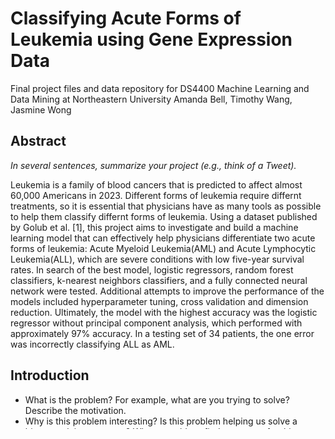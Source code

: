 # Classifying Acute Forms of Leukemia using Gene Expression Data
Final project files and data repository for DS4400 Machine Learning and Data Mining at Northeastern University
Amanda Bell, Timothy Wang, Jasmine Wong

## Abstract
_In several sentences, summarize your project (e.g., think of a Tweet)._

Leukemia is a family of blood cancers that is predicted to affect almost 60,000 Americans in 2023. Different forms of leukemia require differnt treatments, so it is essential that physicians have as many tools as possible to help them classify differnt forms of leukemia. Using a dataset published by Golub et al. [1], this project aims to investigate and build a machine learning model that can effectively help physicians differentiate two acute forms of leukemia: Acute Myeloid Leukemia(AML) and Acute Lymphocytic Leukemia(ALL), which are severe conditions with low five-year survival rates. In search of the best model, logistic regressors, random forest classifiers, k-nearest neighbors classifiers, and a fully connected neural network were tested. Additional attempts to improve the performance of the models included hyperparameter tuning, cross validation and dimension reduction. Ultimately, the model with the highest accuracy was the logistic regressor without principal component analysis, which performed with approximately 97% accuracy. In a testing set of 34 patients, the one error was incorrectly classifying ALL as AML.

## Introduction
- What is the problem? For example, what are you trying to solve? Describe the motivation.
- Why is this problem interesting? Is this problem helping us solve a bigger task in some way? Where would we find use cases for this problem?
- What is the approach you propose to tackle the problem? What approaches make sense for this problem? Would they work well or not? Feel free to speculate here based on what we taught in class.
- Why is the approach a good approach compared with other competing methods? For example, did you find any reference for solving this problem previously? If there are, how does your approach differ from theirs?
- What are the key components of my approach and results? Also, include any specific limitations.

Leukemia is a family of blood cancers, the exact cause of which remains unknown. The American Cancer Society estimates that in 2023, almost 60,000 new cases of leukemia and 23,710 deaths from leukemia will occur. There are four major types of leukemia:
- Acute Myeloid Leukemia (AML)
- Acute Lymphocytic Leukemia (ALL)
- Chronic Myeloid Leukemia (CML)
- Chronic Lymphocitic Leukemia (CLL)

as well as several other minor types.

It is difficult to classify the different types of leukemia by symptoms alone, but some predictive factors like genetics, family history, and environmental exposure have been observed in correlation. With recent improvements in sequencing technologies and advancements in computing power, gene expression analysis is rapidly becoming a feasible option for diagnosing and treating many types of cancers, including leukemia.

This project aims to investigate and build a machine learning model that can effectively help physicians accurately diagnose different forms of leukemia. A high accuracy model can play a significant role in helping to deliver optimal treatment plans to combat these deadly cancers. Along with traditional data analysis methods such as logistic regressors, random forests, and nearest-neighbors classifiers, neural networks represent interesting areas of exploration for solving the problem of classifying and differentiating between the various types of leukemia. We apply the aforementioned methods to a dataset published by Golub et al. [1], connecting gene analysis metrics with diagnosed instances of AML and ALL. Our approaches attempt to use a wide array of gene expression features to predict the occurence of either AML or ALL in each case.

As a caveat, we note that the dataset used is limited in size, as although there are upwards of 7,000 features, there are only 72 total data points. This is most likely because is often difficult to obtain patient data due to a combination of privacy, disease progression, and other factors. Another limitation is that there is a label imbalance in the data; that is, the dataset contains 42 data points associated with ALL, but only 25 data points associated with AML.

## Dataset and experimental design
- Describe the dataset, including its basic statistics.
- Describe the experimental setup, including what models you are going to run, what parameters you plan to use, and what computing environment you will execute on.
- Describe the problem setup (e.g., for neural networks, describe the network structure that you are going to use in the experiments).

The dataset used was published by Golub et al. [1] and contains the genetic genetic data of 72 patients. 

In general, the dataset has the following features:
- Gene Description 
- Gene Accession Number
- Numbers for each patient - values for gene expression
- Call for each gene for a patient
  - Absent (A)
  - Present (P)
  - Marginal (M)
  
We predict a binary target variable, indicating either AML or ALL.

The dataset contained more cases of ALL versus AML, with a ratio of 47:25.

The following models were applied to the dataset:
- Principal Component Analysis/Regression
- Logistic Regression (with and without PCA dimensionality reduction)
- Random Forest Classification (with and without dimensionality reduction)
- K-Nearest Neighbors Classification
- Fully Connected Neural Network

## Results
_Describe the results from your experiments._
- Main results: Describe the main experimental results you have; this is where you highlight the most interesting findings.
- Supplementary results: Describe the parameter choices you have made while running the experiments. This part goes into justifying those choices.

### Principal Component Analysis/Regression

### Logistic Regression (with and without PCA dimensionality reduction)
Logistic regression was one of our best performing models even without changing any parameters or reducing features with a test accuracy of 97% and only 1 misclassification where an AML patient was predicted to have ALL. We were curious if we could improve performance even more by reducing the number of dimensions with PCA considering our dataset had over 7000 features, however we saw a drop in performance to 88% accuracy and an increase to 4 false negatives. 

### Random Forest Classification (with and without dimensionality reduction, reduced number of features)
Random forest classifier started off initially with a train error of 0.0 and a test error of 0.24 and a train F1 of 1.0 and a test F1 of 0.83 potentially indicating some overfitting of the model to the dataset. Hyperparameter tuning for n_estimators, min_samples_leaf, and min_samples_split proved this to be true with an increase in test error to 0.26 and a decrease in F1 to 0.82. 9 patients were classified with AML although they were ALL patients. Poor classification performance was thought to be a result of too many features for the random forest classifier to handle so we tried 3 different approaches. First we took the 100 most important features, found the best selection of those features (70-80 total) going in order of importance, and trained a model to get a test error of 0.12 and test F1 of 0.91 with only 4 misclassifications of ALL as AML. Then we tried dimension reduction using PCA but achieved only similar results as we had originally. Lastly, we were curious about using only genes indicated in ALL and AML so we selected a subset of about 70 of those genes and used them to train another RFC but similarly achieved only similar results as we had originally.

### K-Nearest Neighbors Classification

### Fully Connected Neural Network

## Discussion
_Discuss the results obtained above. If your results are very good, see if you could compare them with some existing approaches that you could find online. If your results are not as good as you had hoped for, make a good-faith diagnosis about what the problem is._

## Conclusion
_In several sentences, summarize what you have done in this project._

## References
[1] T. R. Golub et al., Molecular Classification of Cancer: Class Discovery and Class Prediction by Gene Expression Monitoring. Science 286, 531-537 (1999). DOI:10.1126/science.286.5439.531
<br>Kaggle repository with data: https://www.kaggle.com/datasets/crawford/gene-expression
<br> Genes for ALL: https://www.mycancergenome.org/content/disease/acute-lymphoblastic-leukemia/#:~:text=Overview&text=Acute%20lymphoblastic%20leukemias%20most%20frequently,%2C%20and%20USP7%20%5B2%5D.&text=WT1fs%2C%20NOTCH1%20Mutation%2C%20NOTCH1%20Missense,acute%20lymphoblastic%20leukemia%20%5B2%5D.
<br> Gene for AML: Lagunas-Rangel, F. A., Chávez-Valencia, V., Gómez-Guijosa, M. Á., & Cortes-Penagos, C. (2017). Acute Myeloid Leukemia-Genetic Alterations and Their Clinical Prognosis. International journal of hematology-oncology and stem cell research, 11(4), 328–339.
